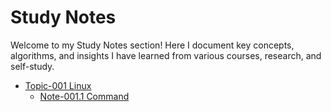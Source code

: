 # Study Notes

Welcome to my Study Notes section! Here I document key concepts, algorithms, and insights I have learned from various courses, research, and self-study.

* [Topic-001 Linux](001Linux/README.md)
  * [Note-001.1 Command](001Linux/001Command.md)

